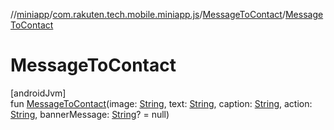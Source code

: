 //[miniapp](../../../index.md)/[com.rakuten.tech.mobile.miniapp.js](../index.md)/[MessageToContact](index.md)/[MessageToContact](-message-to-contact.md)

# MessageToContact

[androidJvm]\
fun [MessageToContact](-message-to-contact.md)(image: [String](https://kotlinlang.org/api/latest/jvm/stdlib/kotlin/-string/index.html), text: [String](https://kotlinlang.org/api/latest/jvm/stdlib/kotlin/-string/index.html), caption: [String](https://kotlinlang.org/api/latest/jvm/stdlib/kotlin/-string/index.html), action: [String](https://kotlinlang.org/api/latest/jvm/stdlib/kotlin/-string/index.html), bannerMessage: [String](https://kotlinlang.org/api/latest/jvm/stdlib/kotlin/-string/index.html)? = null)
